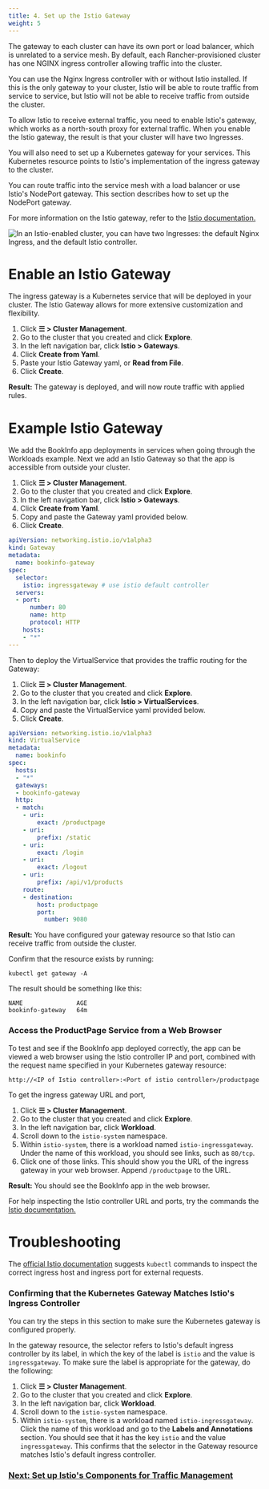 ```yaml
---
title: 4. Set up the Istio Gateway
weight: 5
---
```


The gateway to each cluster can have its own port or load balancer, which is unrelated to a service mesh. By default, each Rancher-provisioned cluster has one NGINX ingress controller allowing traffic into the cluster. 

You can use the Nginx Ingress controller with or without Istio installed. If this is the only gateway to your cluster, Istio will be able to route traffic from service to service, but Istio will not be able to receive traffic from outside the cluster.

To allow Istio to receive external traffic, you need to enable Istio's gateway, which works as a north-south proxy for external traffic. When you enable the Istio gateway, the result is that your cluster will have two Ingresses.

You will also need to set up a Kubernetes gateway for your services. This Kubernetes resource points to Istio's implementation of the ingress gateway to the cluster.

You can route traffic into the service mesh with a load balancer or use Istio's NodePort gateway. This section describes how to set up the NodePort gateway.

For more information on the Istio gateway, refer to the [Istio documentation.](https://istio.io/docs/reference/config/networking/v1alpha3/gateway/) 

![In an Istio-enabled cluster, you can have two Ingresses: the default Nginx Ingress, and the default Istio controller.]({{<baseurl>}}/img/rancher/istio-ingress.svg)

# Enable an Istio Gateway

The ingress gateway is a Kubernetes service that will be deployed in your cluster. The Istio Gateway allows for more extensive customization and flexibility.  

1.  Click **☰ > Cluster Management**.
1. Go to the cluster that you created and click **Explore**.
1. In the left navigation bar, click **Istio > Gateways**.
1. Click **Create from Yaml**.
1. Paste your Istio Gateway yaml, or **Read from File**.
1. Click **Create**.

**Result:** The gateway is deployed, and will now route traffic with applied rules.

# Example Istio Gateway

We add the BookInfo app deployments in services when going through the Workloads example. Next we add an Istio Gateway so that the app is accessible from outside your cluster.

1.  Click **☰ > Cluster Management**.
1. Go to the cluster that you created and click **Explore**.
1. In the left navigation bar, click **Istio > Gateways**.
1. Click **Create from Yaml**.
1. Copy and paste the Gateway yaml provided below.
1. Click **Create**.

```yaml
apiVersion: networking.istio.io/v1alpha3
kind: Gateway
metadata:
  name: bookinfo-gateway
spec:
  selector:
    istio: ingressgateway # use istio default controller
  servers:
  - port:
      number: 80
      name: http
      protocol: HTTP
    hosts:
    - "*"
---
```

Then to deploy the VirtualService that provides the traffic routing for the Gateway:

1.  Click **☰ > Cluster Management**.
1. Go to the cluster that you created and click **Explore**.
1. In the left navigation bar, click **Istio > VirtualServices**.
1. Copy and paste the VirtualService yaml provided below.
1. Click **Create**.

```yaml
apiVersion: networking.istio.io/v1alpha3
kind: VirtualService
metadata:
  name: bookinfo
spec:
  hosts:
  - "*"
  gateways:
  - bookinfo-gateway
  http:
  - match:
    - uri:
        exact: /productpage
    - uri:
        prefix: /static
    - uri:
        exact: /login
    - uri:
        exact: /logout
    - uri:
        prefix: /api/v1/products
    route:
    - destination:
        host: productpage
        port:
          number: 9080
```

**Result:** You have configured your gateway resource so that Istio can receive traffic from outside the cluster.

Confirm that the resource exists by running:
```
kubectl get gateway -A
```

The result should be something like this:
```
NAME               AGE
bookinfo-gateway   64m
```

### Access the ProductPage Service from a Web Browser

To test and see if the BookInfo app deployed correctly, the app can be viewed a web browser using the Istio controller IP and port, combined with the request name specified in your Kubernetes gateway resource:

`http://<IP of Istio controller>:<Port of istio controller>/productpage`

To get the ingress gateway URL and port,

1.  Click **☰ > Cluster Management**.
1. Go to the cluster that you created and click **Explore**.
1. In the left navigation bar, click **Workload**.
1. Scroll down to the `istio-system` namespace. 
1. Within `istio-system`, there is a workload named `istio-ingressgateway`. Under the name of this workload, you should see links, such as `80/tcp`.
1. Click one of those links. This should show you the URL of the ingress gateway in your web browser. Append `/productpage` to the URL.

**Result:** You should see the BookInfo app in the web browser.

For help inspecting the Istio controller URL and ports, try the commands the [Istio documentation.](https://istio.io/docs/tasks/traffic-management/ingress/ingress-control/#determining-the-ingress-ip-and-ports)

# Troubleshooting

The [official Istio documentation](https://istio.io/docs/tasks/traffic-management/ingress/ingress-control/#troubleshooting) suggests `kubectl` commands to inspect the correct ingress host and ingress port for external requests.

### Confirming that the Kubernetes Gateway Matches Istio's Ingress Controller

You can try the steps in this section to make sure the Kubernetes gateway is configured properly.

In the gateway resource, the selector refers to Istio's default ingress controller by its label, in which the key of the label is `istio` and the value is `ingressgateway`.  To make sure the label is appropriate for the gateway, do the following:

1.  Click **☰ > Cluster Management**.
1. Go to the cluster that you created and click **Explore**.
1. In the left navigation bar, click **Workload**.
1. Scroll down to the `istio-system` namespace. 
1. Within `istio-system`, there is a workload named `istio-ingressgateway`. Click the name of this workload and go to the **Labels and Annotations** section. You should see that it has the key `istio` and the value `ingressgateway`. This confirms that the selector in the Gateway resource matches Istio's default ingress controller.

### [Next: Set up Istio's Components for Traffic Management]({{<baseurl>}}/rancher/v2.6/en/cluster-admin/tools/istio/setup/set-up-traffic-management)

